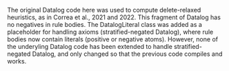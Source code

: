 The original Datalog code here was used to compute delete-relaxed heuristics, as
in Correa et al., 2021 and 2022. This fragment of Datalog has no negatives in
rule bodies. The DatalogLiteral class was added as a placeholder for handling
axioms (stratified-negated Datalog), where rule bodies now contain literals
(positive or negative atoms). However, none of the underyling Datalog code has
been extended to handle stratified-negated Datalog, and only changed so that the
previous code compiles and works.
